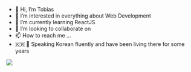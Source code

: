 - 👋 Hi, I’m Tobias
- 👀 I’m interested in everything about Web Development
- 🌱 I’m currently learning ReactJS
- 💞️ I’m looking to collaborate on 
- 📫 How to reach me ...
- 🇰🇷 :rice: Speaking Korean fluently and have been living there for some years

![](https://komarev.com/ghpvc/?username=your-github-username)

<!---
ToHX/ToHX is a ✨ special ✨ repository because its `README.md` (this file) appears on your GitHub profile.
You can click the Preview link to take a look at your changes.
--->

